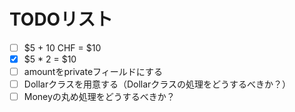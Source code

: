 # TODOリスト

- [ ] $5 + 10 CHF = $10
- [x] $5 * 2 = $10
- [ ] amountをprivateフィールドにする
- [ ] Dollarクラスを用意する（Dollarクラスの処理をどうするべきか？）
- [ ] Moneyの丸め処理をどうするべきか？

